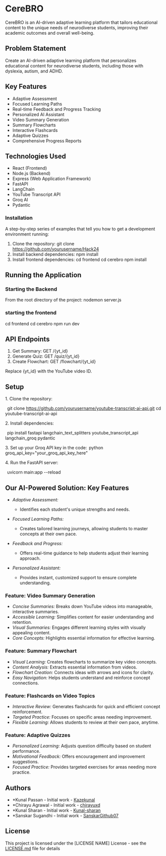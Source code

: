 # CereBRO

CereBRO is an AI-driven adaptive learning platform that tailors educational content to the unique needs of neurodiverse students, improving their academic outcomes and overall well-being.

## Problem Statement

Create an AI-driven adaptive learning platform that personalizes educational content for neurodiverse students, including those with dyslexia, autism, and ADHD.

## Key Features

- Adaptive Assessment
- Focused Learning Paths
- Real-time Feedback and Progress Tracking
- Personalized AI Assistant
- Video Summary Generation
- Summary Flowcharts
- Interactive Flashcards
- Adaptive Quizzes
- Comprehensive Progress Reports

## Technologies Used

- React (Frontend)
- Node.js (Backend)
- Express (Web Application Framework)
- FastAPI
- LangChain
- YouTube Transcript API
- Groq AI
- Pydantic

### Installation

A step-by-step series of examples that tell you how to get a development environment running:

1. Clone the repository:
   git clone https://github.com/yourusername/Hack24
2. Install backend dependencies:
   npm install
3. Install frontend dependencies:
   cd frontend
   cd cerebro
   npm install

## Running the Application

### Starting the Backend

From the root directory of the project:
nodemon server.js

### starting the frontend

cd frontend
cd cerebro
npm run dev

## API Endpoints

1. Get Summary: GET /{yt_id}
2. Generate Quiz: GET /quiz/{yt_id}
3. Create Flowchart: GET /flowchart/{yt_id}

Replace {yt_id} with the YouTube video ID.

## Setup

1.⁠ ⁠Clone the repository:

⁠  git clone https://github.com/yourusername/youtube-transcript-ai-api.git
cd youtube-transcript-ai-api
 ⁠

2.⁠ ⁠Install dependencies:

⁠  pip install fastapi langchain_text_splitters youtube_transcript_api langchain_groq pydantic
 ⁠

3.⁠ ⁠Set up your Groq API key in the code:
⁠ python
groq_api_key="your_groq_api_key_here"
 ⁠

4.⁠ ⁠Run the FastAPI server:

⁠  uvicorn main:app --reload
 ⁠

## Our AI-Powered Solution: Key Features

- _Adaptive Assessment:_

  - Identifies each student's unique strengths and needs.

- _Focused Learning Paths:_

  - Creates tailored learning journeys, allowing students to master concepts at their own pace.

- _Feedback and Progress:_

  - Offers real-time guidance to help students adjust their learning approach.

- _Personalized Assistant:_
  - Provides instant, customized support to ensure complete understanding.

### Feature: Video Summary Generation

- _Concise Summaries:_ Breaks down YouTube videos into manageable, interactive summaries.
- _Accessible Learning:_ Simplifies content for easier understanding and retention.
- _Visual Summaries:_ Engages different learning styles with visually appealing content.
- _Core Concepts:_ Highlights essential information for effective learning.

### Feature: Summary Flowchart

- _Visual Learning:_ Creates flowcharts to summarize key video concepts.
- _Content Analysis:_ Extracts essential information from videos.
- _Flowchart Creation:_ Connects ideas with arrows and icons for clarity.
- _Easy Navigation:_ Helps students understand and reinforce concept connections.

### Feature: Flashcards on Video Topics

- _Interactive Review:_ Generates flashcards for quick and efficient concept reinforcement.
- _Targeted Practice:_ Focuses on specific areas needing improvement.
- _Flexible Learning:_ Allows students to review at their own pace, anytime.

### Feature: Adaptive Quizzes

- _Personalized Learning:_ Adjusts question difficulty based on student performance.
- _Motivational Feedback:_ Offers encouragement and improvement suggestions.
- _Focused Practice:_ Provides targeted exercises for areas needing more practice.

## Authors

- \*Kunal Passan - Initial work - [Kazekunal](https://github.com/kazekunal)
- \*Chirayu Agrawal - Initial work - [chirayuxd](https://github.com/chirayuxd)
- \*Kunal Sharan - Initial work - [Kunal-sharan](https://github.com/Kunal-sharan)
- \*Sanskar Sugandhi - Initial work - [SanskarGithub07](https://github.com/SanskarGithub07)

## License

This project is licensed under the [LICENSE NAME] License - see the [LICENSE.md](LICENSE.md) file for details
